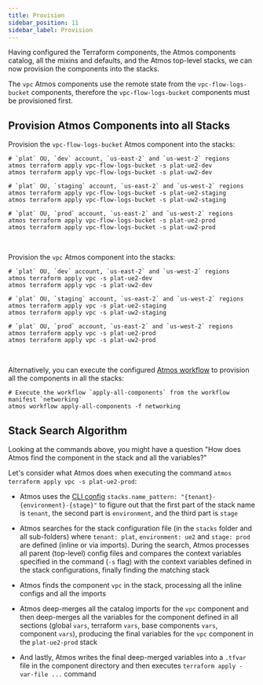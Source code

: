 ```yaml
---
title: Provision
sidebar_position: 11
sidebar_label: Provision
---
```


Having configured the Terraform components, the Atmos components catalog, all the mixins and defaults, and the Atmos top-level stacks, we can now
provision the components into the stacks.

The `vpc` Atmos components use the remote state from the `vpc-flow-logs-bucket` components, therefore the `vpc-flow-logs-bucket` components must
be provisioned first.

## Provision Atmos Components into all Stacks

Provision the `vpc-flow-logs-bucket` Atmos component into the stacks:

```shell
# `plat` OU, `dev` account, `us-east-2` and `us-west-2` regions
atmos terraform apply vpc-flow-logs-bucket -s plat-ue2-dev
atmos terraform apply vpc-flow-logs-bucket -s plat-uw2-dev

# `plat` OU, `staging` account, `us-east-2` and `us-west-2` regions
atmos terraform apply vpc-flow-logs-bucket -s plat-ue2-staging
atmos terraform apply vpc-flow-logs-bucket -s plat-uw2-staging

# `plat` OU, `prod` account, `us-east-2` and `us-west-2` regions
atmos terraform apply vpc-flow-logs-bucket -s plat-ue2-prod
atmos terraform apply vpc-flow-logs-bucket -s plat-uw2-prod
```

<br/>

Provision the `vpc` Atmos component into the stacks:

```shell
# `plat` OU, `dev` account, `us-east-2` and `us-west-2` regions
atmos terraform apply vpc -s plat-ue2-dev
atmos terraform apply vpc -s plat-uw2-dev

# `plat` OU, `staging` account, `us-east-2` and `us-west-2` regions
atmos terraform apply vpc -s plat-ue2-staging
atmos terraform apply vpc -s plat-uw2-staging

# `plat` OU, `prod` account, `us-east-2` and `us-west-2` regions
atmos terraform apply vpc -s plat-ue2-prod
atmos terraform apply vpc -s plat-uw2-prod
```

<br/>

Alternatively, you can execute the configured [Atmos workflow](/quick-start/advanced/create-workflows) to provision all the components in all the stacks:

```shell
# Execute the workflow `apply-all-components` from the workflow manifest `networking`
atmos workflow apply-all-components -f networking
```

## Stack Search Algorithm

Looking at the commands above, you might have a question "How does Atmos find the component in the stack and all the variables?"

Let's consider what Atmos does when executing the command `atmos terraform apply vpc -s plat-ue2-prod`:

- Atmos uses the [CLI config](/quick-start/advanced/configure-cli) `stacks.name_pattern: "{tenant}-{environment}-{stage}"` to figure out that the first part of
  the stack name is `tenant`, the second part is `environment`, and the third part is `stage`

- Atmos searches for the stack configuration file (in the `stacks` folder and all sub-folders) where `tenant: plat`, `environment: ue2`
  and `stage: prod` are defined (inline or via imports). During the search, Atmos processes all parent (top-level) config files and compares the
  context variables specified in the command (`-s` flag) with the context variables defined in the stack configurations, finally finding the matching
  stack

- Atmos finds the component `vpc` in the stack, processing all the inline configs and all the imports

- Atmos deep-merges all the catalog imports for the `vpc` component and then deep-merges all the variables for the component defined in all
  sections (global `vars`, terraform `vars`, base components `vars`, component `vars`), producing the final variables for the `vpc` component in
  the `plat-ue2-prod` stack

- And lastly, Atmos writes the final deep-merged variables into a `.tfvar` file in the component directory and then
  executes `terraform apply -var-file ...` command
